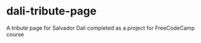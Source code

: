 # dali-tribute-page
A tribute page for Salvador Dali completed as a project for FreeCodeCamp course

